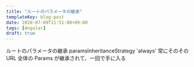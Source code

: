 ```yaml
---
title: "ルートのパラメータの継承"
templateKey: blog-post
date: 2020-07-09T11:51:00+09:00
tags: [Angular]
draft: true
---
```


ルートのパラメータの継承
paramsInheritanceStrategy 'always' 常にそのその URL 全体の Params が継承されて、一回で手に入る
